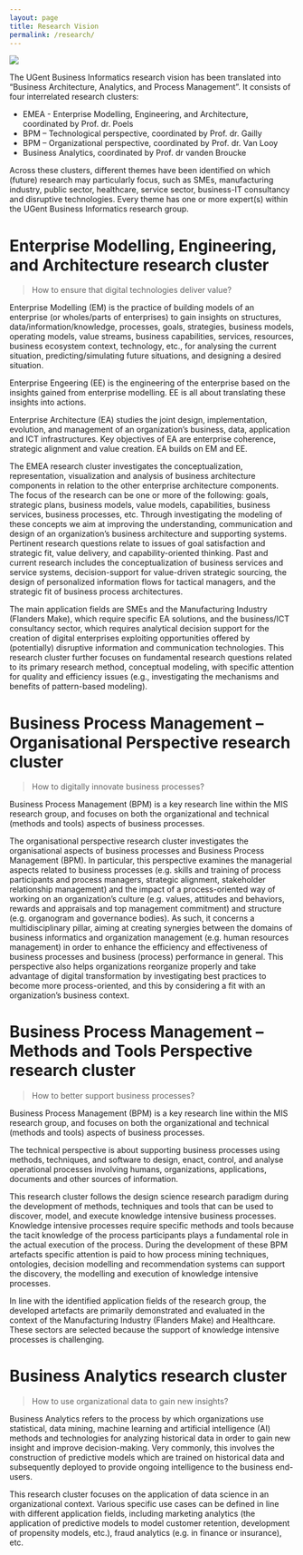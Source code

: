 ```yaml
---
layout: page
title: Research Vision
permalink: /research/
---
```


![](/images/BusinessInformatics-vision.png)

The UGent Business Informatics research vision has been translated into “Business Architecture, Analytics, and Process Management”. It consists of four interrelated research clusters:

- EMEA - Enterprise Modelling, Engineering, and Architecture, coordinated by Prof. dr. Poels
- BPM – Technological perspective, coordinated by Prof. dr. Gailly
- BPM – Organizational perspective, coordinated by Prof. dr. Van Looy
- Business Analytics, coordinated by Prof. dr vanden Broucke

Across these clusters, different themes have been identified on which (future) research may particularly focus, such as SMEs, manufacturing industry, public sector, healthcare, service sector, business-IT consultancy and disruptive technologies. Every theme has one or more expert(s) within the UGent Business Informatics research group.

# Enterprise Modelling, Engineering, and Architecture research cluster

> How to ensure that digital technologies deliver value?

Enterprise Modelling (EM) is the practice of building models of an enterprise (or wholes/parts of enterprises) to gain insights on structures, data/information/knowledge, processes, goals, strategies, business models, operating models, value streams, business capabilities, services, resources, business ecosystem context, technology, etc., for analysing the current situation, predicting/simulating future situations, and designing a desired situation.

Enterprise Engeering (EE) is the engineering of the enterprise based on the insights gained from enterprise modelling. EE is all about translating these insights into actions.

Enterprise Architecture (EA) studies the joint design, implementation, evolution, and management of an organization’s business, data, application and ICT infrastructures. Key objectives of EA are enterprise coherence, strategic alignment and value creation. EA builds on EM and EE.

The EMEA research cluster investigates the conceptualization, representation, visualization and analysis of business architecture components in relation to the other enterprise architecture components. The focus of the research can be one or more of the following: goals, strategic plans, business models, value models, capabilities, business services, business processes, etc. Through investigating the modeling of these concepts we aim at improving the understanding, communication and design of an organization’s business architecture and supporting systems. Pertinent research questions relate to issues of goal satisfaction and strategic fit, value delivery, and capability-oriented thinking. Past and current research includes the conceptualization of business services and service systems, decision-support for value-driven strategic sourcing, the design of personalized information flows for tactical managers, and the strategic fit of business process architectures.

The main application fields are SMEs and the Manufacturing Industry (Flanders Make), which require specific EA solutions, and the business/ICT consultancy sector, which requires analytical decision support for the creation of digital enterprises exploiting opportunities offered by (potentially) disruptive information and communication technologies. This research cluster further focuses on fundamental research questions related to its primary research method, conceptual modeling, with specific attention for quality and efficiency issues (e.g., investigating the mechanisms and benefits of pattern-based modeling).

# Business Process Management – Organisational Perspective research cluster

> How to digitally innovate business processes?

Business Process Management (BPM) is a key research line within the MIS research group, and focuses on both the organizational and technical (methods and tools) aspects of business processes.

The organisational perspective research cluster investigates the organisational aspects of business processes and Business Process Management (BPM). In particular, this perspective examines the managerial aspects related to business processes (e.g. skills and training of process participants and process managers, strategic alignment, stakeholder relationship management) and the impact of a process-oriented way of working on an organization’s culture (e.g. values, attitudes and behaviors, rewards and appraisals and top management commitment) and structure (e.g. organogram and governance bodies). As such, it concerns a multidisciplinary pillar, aiming at creating synergies between the domains of business informatics and organization management (e.g. human resources management) in order to enhance the efficiency and effectiveness of business processes and business (process) performance in general. This perspective also helps organizations reorganize properly and take advantage of digital transformation by investigating best practices to become more process-oriented, and this by considering a fit with an organization’s business context.

# Business Process Management – Methods and Tools Perspective research cluster

> How to better support business processes?

Business Process Management (BPM) is a key research line within the MIS research group, and focuses on both the organizational and technical (methods and tools) aspects of business processes.

The technical perspective is about supporting business processes using methods, techniques, and software to design, enact, control, and analyse operational processes involving humans, organizations, applications, documents and other sources of information.

This research cluster follows the design science research paradigm during the development of methods, techniques and tools that can be used to discover, model, and execute knowledge intensive business processes. Knowledge intensive processes require specific methods and tools because the tacit knowledge of the process participants plays a fundamental role in the actual execution of the process. During the development of these BPM artefacts specific attention is paid to how process mining techniques, ontologies, decision modelling and recommendation systems can support the discovery, the modelling and execution of knowledge intensive processes.

In line with the identified application fields of the research group, the developed artefacts are primarily demonstrated and evaluated in the context of the Manufacturing Industry (Flanders Make) and Healthcare. These sectors are selected because the support of knowledge intensive processes is challenging.

# Business Analytics research cluster

> How to use organizational data to gain new insights?

Business Analytics refers to the process by which organizations use statistical, data mining, machine learning and artificial intelligence (AI) methods and technologies for analyzing historical data in order to gain new insight and improve decision-making. Very commonly, this involves the construction of predictive models which are trained on historical data and subsequently deployed to provide ongoing intelligence to the business end-users.

This research cluster focuses on the application of data science in an organizational context. Various specific use cases can be defined in line with different application fields, including marketing analytics (the application of predictive models to model customer retention, development of propensity models, etc.), fraud analytics (e.g. in finance or insurance), etc.
